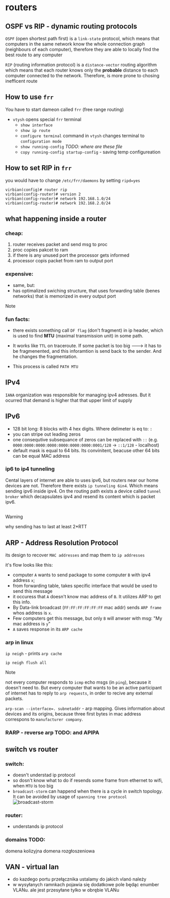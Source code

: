 # routers

## OSPF vs RIP - dynamic routing protocols

`OSPF` (open shortest path first) is a `link-state` protocol, which means that computers in the same network know the whole connection graph (neighbours of each computer), therefore they are able to locally find the best route to any computer

`RIP` (routing information protocol) is a `distance-vector` routing algorithm which means that each router knows only the **probable** distance to each computer connected to the network. Therefore, is more prone to chosing inefficent route

## How to use `frr` 

You have to start dameon called `frr` (free range routing)

* `vtysh` opens special `frr` terminal
  * `show interface`
  * `show ip route`
  * `configure terminal` command in `vtysh` changes terminal to `configuration mode`
  * `show running-config` *TODO: where are these file* 
  * `copy running-config startup-config` - saving temp configureation


## How to set RIP in `frr` 

you would have to change `/etc/frr/daemons` by setting `ripd=yes` 

```
virbian(config)# router rip
virbian(config-router)# version 2
virbian(config-router)# network 192.168.1.0/24
virbian(config-router)# network 192.168.2.0/24
```


## what happening inside a router

### cheap:

1. router receives packet and send msg to proc
2. proc copies pakcet to ram
3. if there is any unused port the processor gets informed
4. processor copis packet from ram to output port

### expensive:

* same, but:
* has optimalized swiching structure, that uses forwarding table (benes networks) that is memorized in every output port

> [!NOTE] 
> ### fun facts:
>* there exists something call `DF flag` (don't fragment) in ip header, which is used to find **MTU** (maximal transmission unit) in some path.
>
>* It works like `TTL` on traceroute. If some packet is too big ---> it has to be fragmenented, and this inforamtion is send back to the sender. And he changes the fragmentation. 
>
>* This process is called `PATH MTU`

## IPv4

`IANA` organization was responsible for managing ipv4 adresses. But it ocurred that demand is higher that that upper limit of supply

## IPv6

* 128 bit long: 8 blocks with 4 hex digits. Where delimeter is eq to: `:`
* you can stripe out leading zeros
* one consequtive subsequance of zeros can be replaced with `::` (e.g. `0000:0000:0000:0000:0000:0000:0000:0001/128` -> `::1/128` - localhost)
* default mask is equal to 64 bits. Its convinitent, beacuse other 64 bits can be equal MAC address

### ip6 to ip4 tunneling

Cental layers of internet are able to uses ipv6, but routers near our home devices are not. Therefore there exists `ip tunneling 6in4`.
Which means sending ipv6 inside ipv4. On the routing path exists a device called `tunnel broker` which decapsulates ipv4 and resend its content which is packet ipv6. 

##

> [!WARNING]
> why sending has to last at least 2*RTT


## ARP - Address Resolution Protocol

its design to recover `MAC addresses` and map them to `ip addresses`

it's flow looks like this:
* computer `A` wants to send package to some computer `B` with ipv4 address `x`;
* from forwarding table, takes specific interface that would be used to send this message
* it occuress that `A` doesn't know mac address of `B`. It utilizes ARP to get this info.
* By Data-link broadcast (`FF:FF:FF:FF:FF:FF` mac addr) sends `ARP frame` whos address is `x`.
* Few computers get this message, but only `B` will anwser with msg: "My mac address is `y`"
* `A` saves response in its `ARP cache`

### arp in linux

`ip neigh` - prints `arp cache`

`ip neigh flush all`

> [!NOTE]
> not every computer responds to `icmp` echo msgs (in `ping`), because it doesn't need to. But every computer that wants to be an active participant of internet has to reply to `arp requests`, in order to recive any external packets.

`arp-scan --interface=. subnetaddr` - arp mapping. Gives information about devices and its origins, because three first bytes in mac address correspons to `manufacturer company`.

### RARP - reverse arp TODO: and APIPA

## switch vs router

### switch:
* doesn't understad ip protocol
* so dosn't know what to do if resends some frame from ethernet to wifi, when `MTU` is too big
* `broadcast-storm` can happend when there is a cycle in switch topology. It can be avoided by usage of `spanning tree protocol`
  ![broadcast-storm](broadcast-storm.png)

### router:
* understands ip protocol


### domains TODO:
domena kolizyjna 
domena rozgłoszeniowa

## VAN - virtual lan

* do kazdego portu przełącznika ustalamy do jakich vlanó należy 
* w wysyłanych ramnkach pojawia się dodatkowe pole będąc enumber VLANu. ale jest przesyłane tylko w obrębie VLANu
